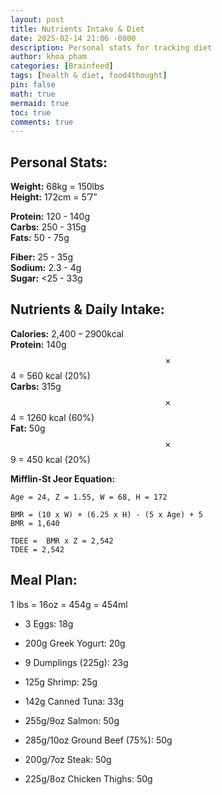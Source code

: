 ```yaml
---
layout: post
title: Nutrients Intake & Diet
date: 2025-02-14 21:06 -0800
description: Personal stats for tracking diet
author: khoa_pham
categories: [Brainfeed]
tags: [health & diet, food4thought]
pin: false
math: true
mermaid: true
toc: true
comments: true
---
```


## Personal Stats:
**Weight:** 68kg = 150lbs  
**Height:** 172cm = 5’7”  

**Protein:** 120 - 140g  
**Carbs:** 250 - 315g  
**Fats:** 50 - 75g  

**Fiber:**  25 - 35g  
**Sodium:** 2.3 - 4g  
**Sugar:** <25 - 33g  


## Nutrients & Daily Intake:

**Calories:** 2,400 – 2900kcal  
**Protein:** 140g $$\times$$ 4 = 560 kcal (20%)  
**Carbs:** 315g $$\times$$ 4 = 1260 kcal (60%)  
**Fat:** 50g $$\times$$ 9 = 450 kcal (20%)  

**Mifflin-St Jeor Equation:**
```
Age = 24, Z = 1.55, W = 68, H = 172

BMR = (10 x W) + (6.25 x H) - (5 x Age) + 5
BMR = 1,640

TDEE =  BMR x Z = 2,542
TDEE = 2,542
```

## Meal Plan:
1 lbs = 16oz = 454g = 454ml

* 3 Eggs: 18g 
* 200g Greek Yogurt: 20g
* 9 Dumplings (225g): 23g
* 125g Shrimp: 25g
* 142g Canned Tuna: 33g

* 255g/9oz Salmon: 50g
* 285g/10oz Ground Beef (75%): 50g
* 200g/7oz Steak: 50g
* 225g/8oz Chicken Thighs: 50g